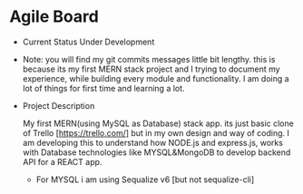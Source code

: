 # Agile Board

- Current Status
    Under Development 

- Note:
    you will find my git commits messages little bit lengthy. this is because its my first MERN stack project and I trying to document my experience, 
    while building every module and functionality. I am doing a lot of things for first time and learning a lot.

-  Project Description

    My first MERN(using MySQL as Database) stack app. its just basic clone of Trello [https://trello.com/]
    but in my own design and way of coding. I am developing this to understand how NODE.js and express.js, 
    works with Database technologies like MYSQL&MongoDB to develop backend API for a REACT app. 

    - For MYSQL i am using Sequalize v6 [but not sequalize-cli] 

    
